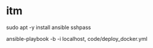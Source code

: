 # itm

sudo apt -y install ansible sshpass

ansible-playbook -b -i localhost, code/deploy_docker.yml
